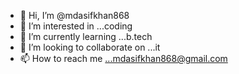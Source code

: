- 👋 Hi, I’m @mdasifkhan868
- 👀 I’m interested in ...coding
- 🌱 I’m currently learning ...b.tech
- 💞️ I’m looking to collaborate on ...it
- 📫 How to reach me ...mdasifkhan868@gmail.com

<!---
mdasifkhan868/mdasifkhan868 is a ✨ special ✨ repository because its `README.md` (this file) appears on your GitHub profile.
You can click the Preview link to take a look at your changes.
--->
